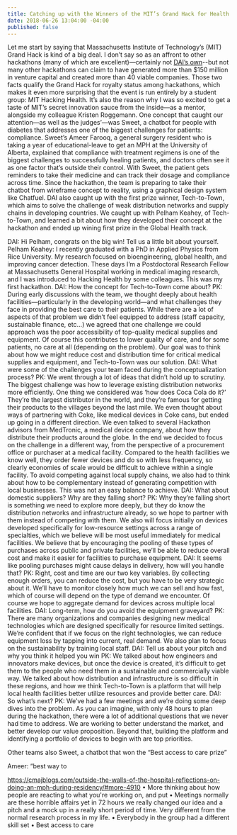 ```yaml
---
title: Catching up with the Winners of the MIT’s Grand Hack for Health
date: 2018-06-26 13:04:00 -04:00
published: false
---
```


Let me start by saying that Massachusetts Institute of Technology’s (MIT) Grand Hack is kind of a big deal. I don’t say so as an affront to other hackathons (many of which are excellent)—certainly not [DAI’s own](https://dai-global-digital.com/top-3-climate-change-concepts-from-the-2016-nasa-space-apps-challenge-bogota.html)--but not many other hackathons can claim to have generated more than $150 million in venture capital and created more than 40 viable companies. Those two facts qualify the Grand Hack for royalty status among hackathons, which makes it even more surprising that the event is run entirely by a student group: MIT Hacking Health. It’s also the reason why I was so excited to get a taste of MIT’s secret innovation sauce from the inside—as a mentor, alongside my colleague Kristen Roggemann. 
One concept that caught our attention—as well as the judges’—was Sweet, a chatbot for people with diabetes that addresses one of the biggest challenges for patients: compliance. Sweet’s Ameer Farooq, a general surgery resident who is taking a year of educational-leave to get an MPH at the University of Alberta, explained that compliance with treatment regimens is one of the biggest challenges to successfully healing patients, and doctors often see it as one factor that’s outside their control. With Sweet, the patient gets reminders to take their medicine and can track their dosage and compliance across time. Since the hackathon, the team is preparing to take their chatbot from wireframe concept to reality, using a graphical design system like Chatfuel. 
DAI also caught up with the first prize winner, Tech-to-Town, which aims to solve the challenge of weak distribution networks and supply chains in developing countries. We caught up with Pelham Keahey, of Tech-to-Town, and learned a bit about how they developed their concept at the hackathon and ended up wining first prize in the Global Health track. 

DAI: Hi Pelham, congrats on the big win! Tell us a little bit about yourself. 
Pelham Keahey: I recently graduated with a PhD in Applied Physics from Rice University. My research focused on bioengineering, global health, and improving cancer detection. These days I’m a Postdoctoral Research Fellow at Massachusetts General Hospital working in medical imaging research, and I was introduced to Hacking Health by some colleagues. This was my first hackathon. 
DAI: How the concept for Tech-to-Town come about?
PK: During early discussions with the team, we thought deeply about health facilities—particularly in the developing world—and what challenges they face in providing the best care to their patients. While there are a lot of aspects of that problem we didn’t feel equipped to address (staff capacity, sustainable finance, etc…) we agreed that one challenge we could approach was the poor accessibility of top-quality medical supplies and equipment. Of course this contributes to lower quality of care, and for some patients, no care at all (depending on the problem). Our goal was to think about how we might reduce cost and distribution time for critical medical supplies and equipment, and Tech-to-Town was our solution. 
DAI: What were some of the challenges your team faced during the conceptualization process? 
PK: We went through a lot of ideas that didn’t hold up to scrutiny. The biggest challenge was how to leverage existing distribution networks more efficiently. One thing we considered was ‘how does Coca Cola do it?’ They’re the largest distributor in the world, and they’re famous for getting their products to the villages beyond the last mile. We even thought about ways of partnering with Coke, like medical devices in Coke cans, but ended up going in a different direction. We even talked to several Hackathon advisors from MedTronic, a medical device company, about how they distribute their products around the globe. 
In the end we decided to focus on the challenge in a different way, from the perspective of a procurement office or purchaser at a medical facility. Compared to the health facilities we know well, they order fewer devices and do so with less frequency, so clearly economies of scale would be difficult to achieve within a single facility. To avoid competing against local supply chains, we also had to think about how to be complementary instead of generating competition with local businesses. This was not an easy balance to achieve. 
DAI: What about domestic suppliers? Why are they falling short?
PK: Why they’re falling short is something we need to explore more deeply, but they do know the distribution networks and infrastructure already, so we hope to partner with them instead of competing with them. We also will focus initially on devices developed specifically for low-resource settings across a range of specialties, which we believe will be most useful immediately for medical facilities. We believe that by encouraging the pooling of these types of purchases across public and private facilities, we’ll be able to reduce overall cost and make it easier for facilities to purchase equipment. 
DAI: It seems like pooling purchases might cause delays in delivery, how will you handle that?
PK: Right, cost and time are our two key variables. By collecting enough orders, you can reduce the cost, but you have to be very strategic about it. We’ll have to monitor closely how much we can sell and how fast, which of course will depend on the type of demand we encounter. Of course we hope to aggregate demand for devices across multiple local facilities. 
DAI: Long-term, how do you avoid the equipment graveyard?
PK: There are many organizations and companies designing new medical technologies which are designed specifically for resource limited settings.  We’re confident that if we focus on the right technologies, we can reduce equipment loss by tapping into current, real demand. We also plan to focus on the sustainability by training local staff. 
DAI: Tell us about your pitch and why you think it helped you win
PK: We talked about how engineers and innovators make devices, but once the device is created, it’s difficult to get them to the people who need them in a sustainable and commercially viable way. We talked about how distribution and infrastructure is so difficult in these regions, and how we think Tech-to-Town is a platform that will help local health facilities better utilize resources and provide better care. 
DAI: So what’s next? 
PK: We’ve had a few meetings and we’re doing some deep dives into the problem. As you can imagine, with only 48 hours to plan during the hackathon, there were a lot of additional questions that we never had time to address. We are working to better understand the market, and better develop our value proposition. Beyond that, building the platform and identifying a portfolio of devices to begin with are top priorities. 




Other teams also 
Sweet, a chatbot that won the “Best access to care prize”


Ameer: “best way to 


https://cmajblogs.com/outside-the-walls-of-the-hospital-reflections-on-doing-an-mph-during-residency/#more-4910 
•	More thinking about how people are reacting to what you're working on, and put 
•	Meetings normally are these horrible affairs yet in 72 hours we really changed our idea and a pitch and a mock up in a really short period of time. Very different from the normal research process in my life. 
•	Everybody in the group had a different skill set
•	Best access to care




